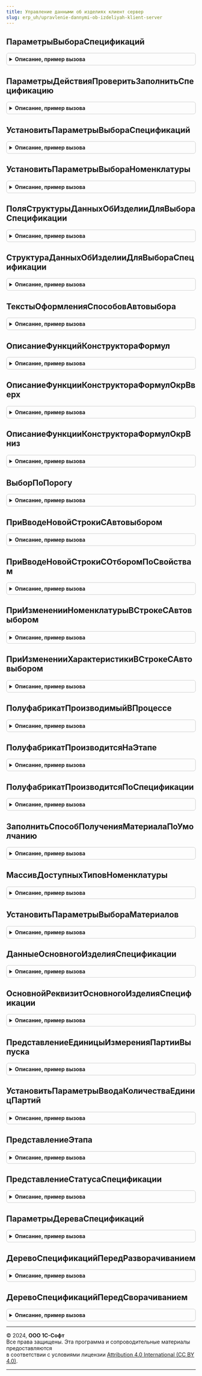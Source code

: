 ```yaml
---
title: Управление данными об изделиях клиент сервер
slug: erp_uh/upravlenie-dannymi-ob-izdeliyah-klient-server
---
```



## ПараметрыВыбораСпецификаций
<details style="margin: 1em 0; padding: 0.5em; border: 1px solid #ccc; border-radius: 6px;">

<summary style="font-weight: bold; cursor: pointer;">Описание, пример вызова</summary>

```bsl

// Возвращает параметры выбора спецификаций для номенклатуры.
//
// Возвращаемое значение:
// 	Структура - из:
//  * ДоступныеТипы - Массив - доступные типы спецификаций
//  * ДоступныеСтатусы - Массив - доступные статусы спецификаций
//  * ДоступныСпецификацииСПроизводствомНаСтороне - Булево - признак доступности спецификаций с производством на стороне
//  * ДоступныСпецификацииНаПобочныйВыход - Булево - признак отображения спецификаций по фиксированной стоимости
//  * ПолучитьСпецификацииПоНоменклатуре - Булево - признак отбора по заданной номенклатуре
//  * СвязиПараметровВыбора - Соответствие - связи параметров выбора
//  * РеквизитыСпецификации - Строка - список реквизитов спецификации
//
Функция ПараметрыВыбораСпецификаций() Экспорт
```

Пример вызова
```bsl
Результат = УправлениеДаннымиОбИзделияхКлиентСервер.ПараметрыВыбораСпецификаций() 
```
</details>

## ПараметрыДействияПроверитьЗаполнитьСпецификацию
<details style="margin: 1em 0; padding: 0.5em; border: 1px solid #ccc; border-radius: 6px;">

<summary style="font-weight: bold; cursor: pointer;">Описание, пример вызова</summary>

```bsl

// Возвращает параметры необходимые для выполнения действия "ПроверитьЗаполнитьСпецификацию".
//
// Параметры:
//  Объект							- ДанныеФормыСтруктура 			- Текущий объект
//  ТекущиеДанные					- ДанныеФормыЭлементКоллекции 	- Строка коллекции в которой происходит выбор спецификации
//  ПараметрыВыбораСпецификаций		- Структура 					- Параметры выбора спецификации
//  Форма							- ФормаКлиентскогоПриложения				- форма
//  ДополнительныеПараметры			- Структура 					- Дополнительные параметры вызова
//
// Возвращаемое значение:
//  Структура - список параметров.
//
Функция ПараметрыДействияПроверитьЗаполнитьСпецификацию(Объект, Экспорт
```

Пример вызова
```bsl
Результат = УправлениеДаннымиОбИзделияхКлиентСервер.ПараметрыДействияПроверитьЗаполнитьСпецификацию(Объект, );
```
</details>

## УстановитьПараметрыВыбораСпецификаций
<details style="margin: 1em 0; padding: 0.5em; border: 1px solid #ccc; border-radius: 6px;">

<summary style="font-weight: bold; cursor: pointer;">Описание, пример вызова</summary>

```bsl

// Установить параметры выбора спецификаций в форме
//
// Параметры:
//  Элемент						 - ПолеФормы, Массив - поле ввода спецификации или список полей
//  ПараметрыВыбораСпецификаций	 - см. ПараметрыВыбораСпецификаций
//
Процедура УстановитьПараметрыВыбораСпецификаций(Элемент, ПараметрыВыбораСпецификаций) Экспорт
```

Пример вызова
```bsl
УправлениеДаннымиОбИзделияхКлиентСервер.УстановитьПараметрыВыбораСпецификаций(Элемент, ПараметрыВыбораСпецификаций) 
```
</details>

## УстановитьПараметрыВыбораНоменклатуры
<details style="margin: 1em 0; padding: 0.5em; border: 1px solid #ccc; border-radius: 6px;">

<summary style="font-weight: bold; cursor: pointer;">Описание, пример вызова</summary>

```bsl

// Процедура устанавливает параметры выбора для номенклатуры.
//
// Параметры:
//  Элемент - Массив, ПолеФормы - поле для ввода номенклатуры
//  Форма - ФормаКлиентскогоПриложения - форма для которой производится установка параметров выбора:
//  	* Объект  - ДанныеФормыСтруктура - объект, для которого производится установка параметров выбора:
//  		* ТипПроизводственногоПроцесса - ПеречислениеСсылка.ТипыПроизводственныхПроцессов
//  		* Ссылка - СправочникСсылка.РесурсныеСпецификации,ДокументСсылка.ЗаказНаПроизводство2_2
//  	* ИсточникСоставаНаборовВПроизводстве - ПеречислениеСсылка.ИсточникиСоставаНаборовВПроизводстве
//
Процедура УстановитьПараметрыВыбораНоменклатуры(Элемент, Форма) Экспорт
```

Пример вызова
```bsl
УправлениеДаннымиОбИзделияхКлиентСервер.УстановитьПараметрыВыбораНоменклатуры(Элемент, Форма) 
```
</details>

## ПоляСтруктурыДанныхОбИзделииДляВыбораСпецификации
<details style="margin: 1em 0; padding: 0.5em; border: 1px solid #ccc; border-radius: 6px;">

<summary style="font-weight: bold; cursor: pointer;">Описание, пример вызова</summary>

```bsl

// Перечень полей, определяющих выбор спецификации номенклатуры
//
// Возвращаемое значение:
//  Строка - перечень полей
//
Функция ПоляСтруктурыДанныхОбИзделииДляВыбораСпецификации() Экспорт
```

Пример вызова
```bsl
Результат = УправлениеДаннымиОбИзделияхКлиентСервер.ПоляСтруктурыДанныхОбИзделииДляВыбораСпецификации() 
```
</details>

## СтруктураДанныхОбИзделииДляВыбораСпецификации
<details style="margin: 1em 0; padding: 0.5em; border: 1px solid #ccc; border-radius: 6px;">

<summary style="font-weight: bold; cursor: pointer;">Описание, пример вызова</summary>

```bsl

// Конструктор структуры данных для выбора спецификации номенклатуры
//
// Возвращаемое значение:
//  Структура - структура данных
//
Функция СтруктураДанныхОбИзделииДляВыбораСпецификации() Экспорт
```

Пример вызова
```bsl
Результат = УправлениеДаннымиОбИзделияхКлиентСервер.СтруктураДанныхОбИзделииДляВыбораСпецификации() 
```
</details>

## ТекстыОформленияСпособовАвтовыбора
<details style="margin: 1em 0; padding: 0.5em; border: 1px solid #ccc; border-radius: 6px;">

<summary style="font-weight: bold; cursor: pointer;">Описание, пример вызова</summary>

```bsl

// Текст оформления способов автовыбора.
//
// Возвращаемое значение:
//  Соответствие из ПеречислениеСсылка.СпособыАвтовыбораНоменклатуры,ПеречислениеСсылка.СпособыАвтовыбораХарактеристики
Функция ТекстыОформленияСпособовАвтовыбора() Экспорт
```

Пример вызова
```bsl
Результат = УправлениеДаннымиОбИзделияхКлиентСервер.ТекстыОформленияСпособовАвтовыбора() 
```
</details>

## ОписаниеФункцийКонструктораФормул
<details style="margin: 1em 0; padding: 0.5em; border: 1px solid #ccc; border-radius: 6px;">

<summary style="font-weight: bold; cursor: pointer;">Описание, пример вызова</summary>

```bsl

// Возвращает описание функций используемых в конструкторе формул
//
// Параметры:
//  ИмяГруппы - Строка - имя группы в дереве формул конструктора
//
// Возвращаемое значение:
//  Массив из см. РаботаСФормуламиКлиентСервер.ОписаниеФункцииОбщегоМодуля - описание функций внешних модулей.
//
Функция ОписаниеФункцийКонструктораФормул(ИмяГруппы = "") Экспорт
```

Пример вызова
```bsl
Результат = УправлениеДаннымиОбИзделияхКлиентСервер.ОписаниеФункцийКонструктораФормул(ИмяГруппы);
```
</details>

## ОписаниеФункцииКонструктораФормулОкрВверх
<details style="margin: 1em 0; padding: 0.5em; border: 1px solid #ccc; border-radius: 6px;">

<summary style="font-weight: bold; cursor: pointer;">Описание, пример вызова</summary>

```bsl

// Возвращает описание функции ОкрВверх для конструктора формул
//
// Возвращаемое значение:
//  см. РаботаСФормуламиКлиентСервер.ОписаниеФункцииОбщегоМодуля
//
Функция ОписаниеФункцииКонструктораФормулОкрВверх() Экспорт
```

Пример вызова
```bsl
Результат = УправлениеДаннымиОбИзделияхКлиентСервер.ОписаниеФункцииКонструктораФормулОкрВверх() 
```
</details>

## ОписаниеФункцииКонструктораФормулОкрВниз
<details style="margin: 1em 0; padding: 0.5em; border: 1px solid #ccc; border-radius: 6px;">

<summary style="font-weight: bold; cursor: pointer;">Описание, пример вызова</summary>

```bsl

// Возвращает описание функции ОкрВниз для конструктора формул
//
// Возвращаемое значение:
//  см. РаботаСФормуламиКлиентСервер.ОписаниеФункцииОбщегоМодуля
//
Функция ОписаниеФункцииКонструктораФормулОкрВниз() Экспорт
```

Пример вызова
```bsl
Результат = УправлениеДаннымиОбИзделияхКлиентСервер.ОписаниеФункцииКонструктораФормулОкрВниз() 
```
</details>

## ВыборПоПорогу
<details style="margin: 1em 0; padding: 0.5em; border: 1px solid #ccc; border-radius: 6px;">

<summary style="font-weight: bold; cursor: pointer;">Описание, пример вызова</summary>

```bsl

// Выбирает значение согласно заданному порогу
//
// Параметры:
//  Параметр	 - Число	 - параметр
//  Значение	 - Число	 - значение
//  Порог		 - Число	 - порог
//  Значение2	 - Число	 - значение
//  Порог2		 - Число	 - порог
//  Значение3	 - Число	 - значение
//  Порог3		 - Число	 - порог
//  Значение4	 - Число	 - значение
//  Порог4		 - Число	 - порог
//  Значение5	 - Число	 - значение
//  Порог5		 - Число	 - порог
//
// Возвращаемое значение:
//  Число - результат выбора
//
Функция ВыборПоПорогу( Экспорт
```

Пример вызова
```bsl
Результат = УправлениеДаннымиОбИзделияхКлиентСервер.ВыборПоПорогу();
```
</details>

## ПриВводеНовойСтрокиСАвтовыбором
<details style="margin: 1em 0; padding: 0.5em; border: 1px solid #ccc; border-radius: 6px;">

<summary style="font-weight: bold; cursor: pointer;">Описание, пример вызова</summary>

```bsl

// Выполняет стандартные действия при вводе новой строки таб. части, в которой предусмотрен автовыбор номенклатуры
//  - устанавливает способ автовыбора номенклатуры
//  - устанавливает способ автовыбора характеристики
//  - копирует настройки автовыбора.
//
// Параметры:
//  ДанныеСтроки			 - ДанныеФормыСтруктура	 - содержит данные строки
//  КлючСвязиИсточника		 - Число, Неопределено	 - ключ связи источника (при копировании строки)
//  СоответствиеСвойств		 - ДанныеФормыКоллекция	 - табличная часть "СоответствиеСвойств".
//
Процедура ПриВводеНовойСтрокиСАвтовыбором(ДанныеСтроки, КлючСвязиИсточника = Неопределено, СоответствиеСвойств = Неопределено) Экспорт
```

Пример вызова
```bsl
УправлениеДаннымиОбИзделияхКлиентСервер.ПриВводеНовойСтрокиСАвтовыбором(ДанныеСтроки, КлючСвязиИсточника, СоответствиеСвойств);
```
</details>

## ПриВводеНовойСтрокиСОтборомПоСвойствам
<details style="margin: 1em 0; padding: 0.5em; border: 1px solid #ccc; border-radius: 6px;">

<summary style="font-weight: bold; cursor: pointer;">Описание, пример вызова</summary>

```bsl

// Выполняет стандартные действия при вводе новой строки в таблице, в которой предусмотрена возможность отбора по свойствам
//   - копирует настройки отбора
//
// Параметры:
//  ДанныеСтроки          - ДанныеФормыСтруктура   - содержит данные строки
//  КлючСвязиИсточника    - Число, Неопределено    - ключ связи источника (при копировании строки)
//  ОтборПоСвойствам      - ДанныеФормыКоллекция   - табличная часть "ОтборПоСвойствам"
Процедура ПриВводеНовойСтрокиСОтборомПоСвойствам(ДанныеСтроки, КлючСвязиИсточника = Неопределено, ОтборПоСвойствам = Неопределено) Экспорт
```

Пример вызова
```bsl
УправлениеДаннымиОбИзделияхКлиентСервер.ПриВводеНовойСтрокиСОтборомПоСвойствам(ДанныеСтроки, КлючСвязиИсточника, ОтборПоСвойствам);
```
</details>

## ПриИзмененииНоменклатурыВСтрокеСАвтовыбором
<details style="margin: 1em 0; padding: 0.5em; border: 1px solid #ccc; border-radius: 6px;">

<summary style="font-weight: bold; cursor: pointer;">Описание, пример вызова</summary>

```bsl

// Выполняет стандартные действия при изменении материала
//
Процедура ПриИзмененииНоменклатурыВСтрокеСАвтовыбором(ДанныеСтроки, Объект) Экспорт
```

Пример вызова
```bsl
УправлениеДаннымиОбИзделияхКлиентСервер.ПриИзмененииНоменклатурыВСтрокеСАвтовыбором(ДанныеСтроки, Объект) 
```
</details>

## ПриИзмененииХарактеристикиВСтрокеСАвтовыбором
<details style="margin: 1em 0; padding: 0.5em; border: 1px solid #ccc; border-radius: 6px;">

<summary style="font-weight: bold; cursor: pointer;">Описание, пример вызова</summary>

```bsl

// Выполняет стандартные действия при изменении характеристики
//
Процедура ПриИзмененииХарактеристикиВСтрокеСАвтовыбором(ДанныеСтроки, Объект) Экспорт
```

Пример вызова
```bsl
УправлениеДаннымиОбИзделияхКлиентСервер.ПриИзмененииХарактеристикиВСтрокеСАвтовыбором(ДанныеСтроки, Объект) 
```
</details>

## ПолуфабрикатПроизводимыйВПроцессе
<details style="margin: 1em 0; padding: 0.5em; border: 1px solid #ccc; border-radius: 6px;">

<summary style="font-weight: bold; cursor: pointer;">Описание, пример вызова</summary>

```bsl

// Функция определяет является ли материал полуфабрикатом производимым в процессе
//
// Параметры:
//  ДанныеСтроки - ДанныеФормыСтруктура - содержит данные строки.
//
// Возвращаемое значение:
//   - Булево - Истина, если материал является полуфабрикатом и производится в процессе.
//
Функция ПолуфабрикатПроизводимыйВПроцессе(ДанныеСтроки) Экспорт
```

Пример вызова
```bsl
Результат = УправлениеДаннымиОбИзделияхКлиентСервер.ПолуфабрикатПроизводимыйВПроцессе(ДанныеСтроки) 
```
</details>

## ПолуфабрикатПроизводитсяНаЭтапе
<details style="margin: 1em 0; padding: 0.5em; border: 1px solid #ccc; border-radius: 6px;">

<summary style="font-weight: bold; cursor: pointer;">Описание, пример вызова</summary>

```bsl

// Функция определяет является ли материал полуфабрикатом производимым в процессе на этапе.
//
// Параметры:
//  ДанныеСтроки - ДанныеФормыСтруктура - содержит данные строки.
//
// Возвращаемое значение:
//   - Булево - Истина, если материал является полуфабрикатом и производится в процессе на этапе.
//
Функция ПолуфабрикатПроизводитсяНаЭтапе(ДанныеСтроки) Экспорт
```

Пример вызова
```bsl
Результат = УправлениеДаннымиОбИзделияхКлиентСервер.ПолуфабрикатПроизводитсяНаЭтапе(ДанныеСтроки) 
```
</details>

## ПолуфабрикатПроизводитсяПоСпецификации
<details style="margin: 1em 0; padding: 0.5em; border: 1px solid #ccc; border-radius: 6px;">

<summary style="font-weight: bold; cursor: pointer;">Описание, пример вызова</summary>

```bsl

// Функция определяет является ли материал полуфабрикатом производимым в процессе по спецификации.
//
// Параметры:
//  ДанныеСтроки - ДанныеФормыСтруктура - содержит данные строки.
//
// Возвращаемое значение:
//   - Булево - Истина, если материал является полуфабрикатом и производится в процессе по спецификации.
//
Функция ПолуфабрикатПроизводитсяПоСпецификации(ДанныеСтроки) Экспорт
```

Пример вызова
```bsl
Результат = УправлениеДаннымиОбИзделияхКлиентСервер.ПолуфабрикатПроизводитсяПоСпецификации(ДанныеСтроки) 
```
</details>

## ЗаполнитьСпособПолученияМатериалаПоУмолчанию
<details style="margin: 1em 0; padding: 0.5em; border: 1px solid #ccc; border-radius: 6px;">

<summary style="font-weight: bold; cursor: pointer;">Описание, пример вызова</summary>

```bsl

Процедура ЗаполнитьСпособПолученияМатериалаПоУмолчанию(ДанныеСтроки) Экспорт
```

Пример вызова
```bsl
УправлениеДаннымиОбИзделияхКлиентСервер.ЗаполнитьСпособПолученияМатериалаПоУмолчанию(ДанныеСтроки) 
```
</details>

## МассивДоступныхТиповНоменклатуры
<details style="margin: 1em 0; padding: 0.5em; border: 1px solid #ccc; border-radius: 6px;">

<summary style="font-weight: bold; cursor: pointer;">Описание, пример вызова</summary>

```bsl

// Возвращает массив доступных типов номенклатуры для таб.частей НСИ производства
//
// Параметры:
//  Форма - ФормаКлиентскогоПриложения
//  ИмяТЧ - Строка - Имя ТЧ
//
// Возвращаемое значение:
//  Массив - Массив доступных типов номенклатуры
Функция МассивДоступныхТиповНоменклатуры(Форма, ИмяТЧ = "") Экспорт
```

Пример вызова
```bsl
Результат = УправлениеДаннымиОбИзделияхКлиентСервер.МассивДоступныхТиповНоменклатуры(Форма, ИмяТЧ);
```
</details>

## УстановитьПараметрыВыбораМатериалов
<details style="margin: 1em 0; padding: 0.5em; border: 1px solid #ccc; border-radius: 6px;">

<summary style="font-weight: bold; cursor: pointer;">Описание, пример вызова</summary>

```bsl

// Устанавливает параметры выбора материалов в производственной НСИ
//
// Параметры:
//  Элемент - ПолеФормы
//  Форма - ФормаКлиентскогоПриложения
Процедура УстановитьПараметрыВыбораМатериалов(Элемент, Форма) Экспорт
```

Пример вызова
```bsl
УправлениеДаннымиОбИзделияхКлиентСервер.УстановитьПараметрыВыбораМатериалов(Элемент, Форма) 
```
</details>

## ДанныеОсновногоИзделияСпецификации
<details style="margin: 1em 0; padding: 0.5em; border: 1px solid #ccc; border-radius: 6px;">

<summary style="font-weight: bold; cursor: pointer;">Описание, пример вызова</summary>

```bsl

// Получает данные основного изделия спецификации
//
// Параметры:
//  Объект	 - СправочникОбъект.РесурсныеСпецификации, Структура - спецификация.
//
// Возвращаемое значение:
//  Структура - данные основного изделия.
//
Функция ДанныеОсновногоИзделияСпецификации(Объект) Экспорт
```

Пример вызова
```bsl
Результат = УправлениеДаннымиОбИзделияхКлиентСервер.ДанныеОсновногоИзделияСпецификации(Объект) 
```
</details>

## ОсновнойРеквизитОсновногоИзделияСпецификации
<details style="margin: 1em 0; padding: 0.5em; border: 1px solid #ccc; border-radius: 6px;">

<summary style="font-weight: bold; cursor: pointer;">Описание, пример вызова</summary>

```bsl

// Получает значение основного реквизита по данным основного изделия спецификации
//
// Параметры:
//  Объект  - СправочникОбъект.РесурсныеСпецификации, Структура - спецификация.
//  ОсновноеИзделие - см. ДанныеОсновногоИзделияСпецификации
//
// Возвращаемое значение:
//  Структура - данные основного реквизита
//
Функция ОсновнойРеквизитОсновногоИзделияСпецификации(Объект, ОсновноеИзделие = Неопределено) Экспорт
```

Пример вызова
```bsl
Результат = УправлениеДаннымиОбИзделияхКлиентСервер.ОсновнойРеквизитОсновногоИзделияСпецификации(Объект, ОсновноеИзделие);
```
</details>

## ПредставлениеЕдиницыИзмеренияПартииВыпуска
<details style="margin: 1em 0; padding: 0.5em; border: 1px solid #ccc; border-radius: 6px;">

<summary style="font-weight: bold; cursor: pointer;">Описание, пример вызова</summary>

```bsl

// Возвращает представление единицы измерения партии выпуска
//
// Параметры:
//  ОписаниеПартииВыпуска	 - Структура, Строка, СправочникСсылка.УпаковкиЕдиницыИзмерения	 - описание или единица измерения партии выпуска
//  Количество				 - Число														 - количество единиц/партий.
//
// Возвращаемое значение:
//  Строка - представление единицы измерения партии выпуска.
//
Функция ПредставлениеЕдиницыИзмеренияПартииВыпуска(ОписаниеПартииВыпуска = Неопределено, Количество = 0) Экспорт
```

Пример вызова
```bsl
Результат = УправлениеДаннымиОбИзделияхКлиентСервер.ПредставлениеЕдиницыИзмеренияПартииВыпуска(ОписаниеПартииВыпуска, Количество);
```
</details>

## УстановитьПараметрыВводаКоличестваЕдиницПартий
<details style="margin: 1em 0; padding: 0.5em; border: 1px solid #ccc; border-radius: 6px;">

<summary style="font-weight: bold; cursor: pointer;">Описание, пример вызова</summary>

```bsl

// Устанавливает оформление для поля ввода количества единиц/партий
//
// Параметры:
//  ВыпускПроизвольнымиПорциями	 - Булево	 - Истина, если доступен выпуск произвольными порциями
//  Элемент						 - ПолеФормы - элемент управления.
//
Процедура УстановитьПараметрыВводаКоличестваЕдиницПартий(ВыпускПроизвольнымиПорциями, Элемент) Экспорт
```

Пример вызова
```bsl
УправлениеДаннымиОбИзделияхКлиентСервер.УстановитьПараметрыВводаКоличестваЕдиницПартий(ВыпускПроизвольнымиПорциями, Элемент) 
```
</details>

## ПредставлениеЭтапа
<details style="margin: 1em 0; padding: 0.5em; border: 1px solid #ccc; border-radius: 6px;">

<summary style="font-weight: bold; cursor: pointer;">Описание, пример вызова</summary>

```bsl

// Формирует представление этапа, которое можно использовать для вывода пользователю.
//
// Параметры:
//  СпецификацияПредставление			- Строка - Представление спецификации
//  ЭтапПредставление					- Строка - Представление этапа
//  МногоэтапныйПроизводственныйПроцесс	- Булево - Признак того что производственный процесс состоит из нескольких этапов
//  ЭтапВосстановленияБрака				- Булево - Признак того что этап создан для восстановление брака.
//
// Возвращаемое значение:
//   Строка   - представление этапа.
//
Функция ПредставлениеЭтапа(СпецификацияПредставление, ЭтапПредставление, МногоэтапныйПроизводственныйПроцесс, ЭтапВосстановленияБрака = Ложь) Экспорт
```

Пример вызова
```bsl
Результат = УправлениеДаннымиОбИзделияхКлиентСервер.ПредставлениеЭтапа(СпецификацияПредставление, ЭтапПредставление, МногоэтапныйПроизводственныйПроцесс, ЭтапВосстановленияБрака);
```
</details>

## ПредставлениеСтатусаСпецификации
<details style="margin: 1em 0; padding: 0.5em; border: 1px solid #ccc; border-radius: 6px;">

<summary style="font-weight: bold; cursor: pointer;">Описание, пример вызова</summary>

```bsl

// Возвращает строковое представление статуса спецификации
//
// Параметры:
//  Статус			 - ПеречислениеСсылка.СтатусыСпецификаций	 - статус спецификации
//  НачалоДействия	 - Дата										 - начало периода действия
//  КонецДействия	 - Дата										 - конец периода действия
//  СтрокаСтатус	 - Строка									 - представление.
//
// Возвращаемое значение:
//  Строка - представление спецификации.
//
Функция ПредставлениеСтатусаСпецификации(Статус, НачалоДействия = '00010101', КонецДействия = '00010101', СтрокаСтатус = "") Экспорт
```

Пример вызова
```bsl
Результат = УправлениеДаннымиОбИзделияхКлиентСервер.ПредставлениеСтатусаСпецификации(Статус, НачалоДействия, КонецДействия, СтрокаСтатус);
```
</details>

## ПараметрыДереваСпецификаций
<details style="margin: 1em 0; padding: 0.5em; border: 1px solid #ccc; border-radius: 6px;">

<summary style="font-weight: bold; cursor: pointer;">Описание, пример вызова</summary>

```bsl

// Параметры построения дерева спецификаций
//
// Возвращаемое значение:
//   - Структура - параметры построения дерева спецификации, содержит:
//   	* Номенклатура - СправочникСсылка.Номенклатура - номенклатура
//   	* ХарактеристикаНоменклатуры - СправочникСсылка.ХарактеристикиНоменклатуры - характеристика номенклатуры
//   	* Спецификация - СправочникСсылка.РесурсныеСпецификации - спецификация
//   	* Дата - Дата - дата подбора вложенных спецификаций
//   	* ПодразделениеДиспетчер - СправочникСсылка.СтруктураПредприятия - параметр назначения
//   	* НаправлениеДеятельности - СправочникСсылка.НаправленияДеятельности - параметр назанчения
//   	* ПараметрыВыбораСпецификаций - см. УправлениеДаннымиОбИзделиях.ПараметрыВыбораСпецификаций
//   	* ВыводитьЭтапы - Булево - признак вывода этапов
//   	* ВыводитьОперации - Булево - признак вывода операций
//   	* ВыводитьВыходныеИзделия - Булево - признак вывода выходных изделий
//   	* ВыводитьМатериалы - Булево - признак вывода материалов
//   	* ВыводитьТрудозатраты - Булево - признак вывода трудозатрат
//   	* ВыводитьЗаголовкиГруппировок - Булево - признак вывода заголовков группировок при печати
//   	* ВыводитьОстаткиТоваров - Булево - признак вывода остатков по складу
//   	* РазузловыватьПолуфабрикаты - Булево - признак необходимости разузлования полуфабрикатов
//   	* ДинамическоеСчитывание - Булево - режим динамического чтения узлов дерева
//   	* СохранятьДанные - Булево - признак сохранения данных
//   	* КлючСвязи - УникальныйИдентификатор -
//   	* УпаковкаВыходногоИзделия - СправочникСсылка.УпаковкиЕдиницыИзмерения -
//   	* КоличествоУпаковокВыходногоИзделия - Число -
//   	* КоличествоВыходногоИзделия - Число -
//   	* АдресВХранилище - Строка - адрес структуры заказа
//
Функция ПараметрыДереваСпецификаций() Экспорт
```

Пример вызова
```bsl
Результат = УправлениеДаннымиОбИзделияхКлиентСервер.ПараметрыДереваСпецификаций() 
```
</details>

## ДеревоСпецификацийПередРазворачиванием
<details style="margin: 1em 0; padding: 0.5em; border: 1px solid #ccc; border-radius: 6px;">

<summary style="font-weight: bold; cursor: pointer;">Описание, пример вызова</summary>

```bsl

// Вызывается перед раскрытием узла дерева спецификаций.
//
// Параметры:
//  Форма			 - ФормаКлиентскогоПриложения	 - управляемая форма, на которой расположено дерево спецификаций
//  Идентификатор	 - Число			 - строка, которая будет развернута
//  Отказ			 - Булево			 - признак отказа от раскрытия узла.
//
Процедура ДеревоСпецификацийПередРазворачиванием(Форма, Идентификатор, Отказ) Экспорт
```

Пример вызова
```bsl
УправлениеДаннымиОбИзделияхКлиентСервер.ДеревоСпецификацийПередРазворачиванием(Форма, Идентификатор, Отказ) 
```
</details>

## ДеревоСпецификацийПередСворачиванием
<details style="margin: 1em 0; padding: 0.5em; border: 1px solid #ccc; border-radius: 6px;">

<summary style="font-weight: bold; cursor: pointer;">Описание, пример вызова</summary>

```bsl

// Вызывается перед сворачиванием узла дерева спецификаций.
//
// Параметры:
//  Форма			 - ФормаКлиентскогоПриложения	 - управляемая форма, на которой расположено дерево спецификаций
//  Идентификатор	 - Число			 - строка, которая будет свернута
//  Отказ			 - Булево			 - признак отказа от сворачивания узла.
//
Процедура ДеревоСпецификацийПередСворачиванием(Форма, Идентификатор, Отказ) Экспорт
```

Пример вызова
```bsl
УправлениеДаннымиОбИзделияхКлиентСервер.ДеревоСпецификацийПередСворачиванием(Форма, Идентификатор, Отказ) 
```
</details>

---

© 2024, **ООО 1С-Софт**  
Все права защищены. Эта программа и сопроводительные материалы предоставляются  
в соответствии с условиями лицензии [Attribution 4.0 International (CC BY 4.0)](https://creativecommons.org/licenses/by/4.0/legalcode).

---
